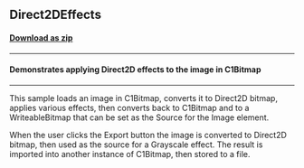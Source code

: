 ## Direct2DEffects
#### [Download as zip](https://grapecity.github.io/DownGit/#/home?url=https://github.com/GrapeCity/ComponentOne-WPF-Samples/tree/master/NET_4.6.2/C1.WPF.Bitmap/CS/Direct2DEffects)
____
#### Demonstrates applying Direct2D effects to the image in C1Bitmap
____
This sample loads an image in C1Bitmap, converts it to Direct2D
bitmap, applies various effects, then converts back to C1Bitmap
and to a WriteableBitmap that can be set as the Source for the
Image element.

When the user clicks the Export button the image is converted to
Direct2D bitmap, then used as the source for a Grayscale effect.
The result is imported into another instance of C1Bitmap, then
stored to a file.
